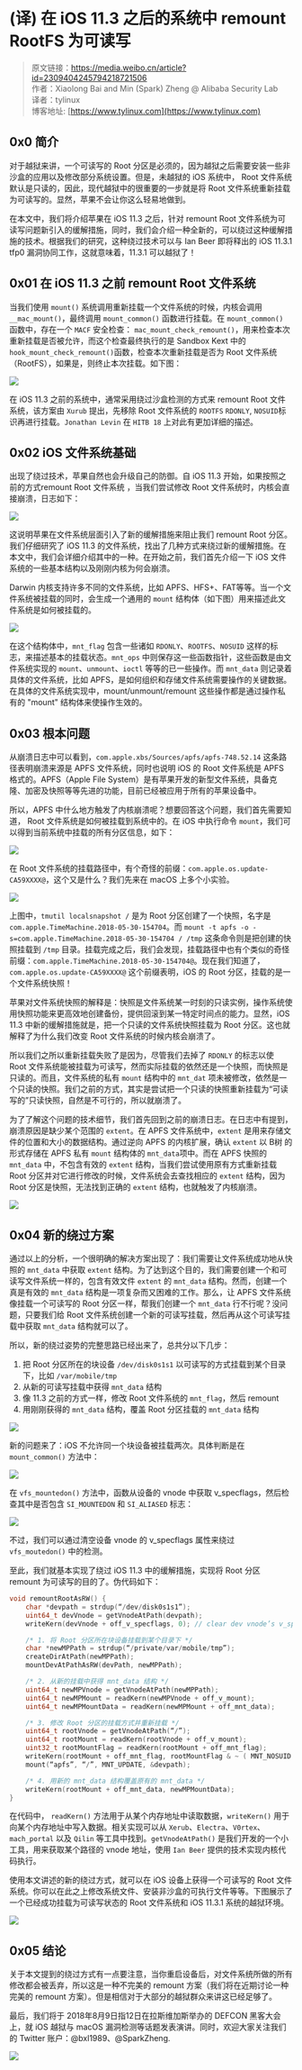# (译) 在 iOS 11.3 之后的系统中 remount RootFS 为可读写

> 原文链接：<https://media.weibo.cn/article?id=2309404245794218721506></br>
> 作者：Xiaolong Bai and Min (Spark) Zheng @ Alibaba Security Lab</br>
> 译者：tylinux</br>
> 博客地址: [https://www.tylinux.com](https://www.tylinux.com)</br>

<!--more-->

## 0x0 简介

对于越狱来讲，一个可读写的 Root 分区是必须的，因为越狱之后需要安装一些非沙盒的应用以及修改部分系统设置。但是，未越狱的 iOS 系统中， Root 文件系统默认是只读的，因此，现代越狱中的很重要的一步就是将 Root 文件系统重新挂载为可读写的。显然，苹果不会让你这么轻易地做到。

在本文中，我们将介绍苹果在 iOS 11.3 之后，针对 remount Root 文件系统为可读写问题新引入的缓解措施，同时，我们会介绍一种全新的，可以绕过这种缓解措施的技术。根据我们的研究，这种绕过技术可以与 Ian Beer 即将释出的 iOS 11.3.1 tfp0 漏洞协同工作，这就意味着，11.3.1 可以越狱了！

## 0x01 在 iOS 11.3 之前 remount Root 文件系统

当我们使用 `mount()` 系统调用重新挂载一个文件系统的时候，内核会调用 `__mac_mount()`，最终调用 `mount_common()` 函数进行挂载。在 `mount_common()` 函数中，存在一个 `MACF` 安全检查： `mac_mount_check_remount()`，用来检查本次重新挂载是否被允许，而这个检查最终执行的是 Sandbox Kext 中的 `hook_mount_check_remount()`函数，检查本次重新挂载是否为 Root 文件系统（RootFS），如果是，则终止本次挂载。如下图：

![](https://i.loli.net/2018/06/12/5b1ebf3c7e148.jpg)

在 iOS 11.3 之前的系统中，通常采用绕过沙盒检测的方式来 remount Root 文件系统，该方案由 `Xurub` 提出，先移除 Root 文件系统的 `ROOTFS` `RDONLY`, `NOSUID`标识再进行挂载。`Jonathan Levin` 在 `HITB 18` 上对此有更加详细的描述。

## 0x02 iOS 文件系统基础

出现了绕过技术，苹果自然也会升级自己的防御。自 iOS 11.3 开始，如果按照之前的方式remount Root 文件系统 ，当我们尝试修改 Root 文件系统时，内核会直接崩溃，日志如下：

![](https://i.loli.net/2018/06/12/5b1ebf3c94ca2.jpg)

这说明苹果在文件系统层面引入了新的缓解措施来阻止我们 remount Root 分区。我们仔细研究了 iOS 11.3 的文件系统，找出了几种方式来绕过新的缓解措施。在本文中，我们会详细介绍其中的一种。在开始之前，我们首先介绍一下 iOS 文件系统的一些基本结构以及刚刚内核为何会崩溃。

Darwin 内核支持许多不同的文件系统，比如 APFS、HFS+、FAT等等。当一个文件系统被挂载的同时，会生成一个通用的 `mount` 结构体（如下图）用来描述此文件系统是如何被挂载的。

![](https://i.loli.net/2018/06/12/5b1ebf3c9cc06.jpg)

在这个结构体中，`mnt_flag` 包含一些诸如 `RDONLY`、`ROOTFS`、`NOSUID` 这样的标志，来描述基本的挂载状态。`mnt_ops` 中则保存这一些函数指针，这些函数是由文件系统实现的 `mount`、`unmount`、`ioctl` 等等的已一些操作。而 `mnt_data` 则记录着具体的文件系统，比如 APFS，是如何组织和存储文件系统需要操作的关键数据。在具体的文件系统实现中，mount/unmount/remount 这些操作都是通过操作私有的 "mount" 结构体来使操作生效的。

## 0x03  根本问题

从崩溃日志中可以看到，`com.apple.xbs/Sources/apfs/apfs-748.52.14` 这条路径表明崩溃来源是 APFS 文件系统，同时也说明 iOS 的 Root 文件系统是 APFS 格式的。APFS（Apple File System）是有苹果开发的新型文件系统，具备克隆、加密及快照等等先进的功能，目前已经被应用于所有的苹果设备中。

所以，APFS 中什么地方触发了内核崩溃呢？想要回答这个问题，我们首先需要知道， Root 文件系统是如何被挂载到系统中的。在 iOS 中执行命令 `mount`，我们可以得到当前系统中挂载的所有分区信息，如下：

![](https://i.loli.net/2018/06/12/5b1ebf3c98eb5.jpg)

在 Root 文件系统的挂载路径中，有个奇怪的前缀：`com.apple.os.update-CA59XXXX@`，这个又是什么？我们先来在 macOS 上多个小实验。

![](https://i.loli.net/2018/06/12/5b1ebf3c8f058.jpg)

上图中，`tmutil localsnapshot /` 是为 Root 分区创建了一个快照，名字是 `com.apple.TimeMachine.2018-05-30-154704`。而 `mount -t apfs -o -s=com.apple.TimeMachine.2018-05-30-154704 / /tmp` 这条命令则是把创建的快照挂载到 `/tmp` 目录。挂载完成之后，我们会发现，挂载路径中也有个类似的奇怪前缀：`com.apple.TimeMachine.2018-05-30-154704@`。现在我们知道了，`com.apple.os.update-CA59XXXX@` 这个前缀表明，iOS 的 Root 分区，挂载的是一个文件系统快照！

苹果对文件系统快照的解释是：快照是文件系统某一时刻的只读实例，操作系统使用快照功能来更高效地创建备份，提供回滚到某一特定时间点的能力。显然，iOS 11.3 中新的缓解措施就是，把一个只读的文件系统快照挂载为 Root 分区。这也就解释了为什么我们改变 Root 文件系统的时候内核会崩溃了。

所以我们之所以重新挂载失败了是因为，尽管我们去掉了 `RDONLY` 的标志以使 Root 文件系统能被挂载为可读写，然而实际挂载的依然还是一个快照，而快照是只读的。而且，文件系统的私有 `mount` 结构中的 `mnt_dat` 项未被修改，依然是一个只读的快照。我们之前的方式，其实是尝试把一个只读的快照重新挂载为“可读写的”只读快照，自然是不可行的，所以就崩溃了。

为了了解这个问题的技术细节，我们首先回到之前的崩溃日志。在日志中有提到，崩溃原因是缺少某个范围的 `extent`。在 APFS 文件系统中，`extent` 是用来存储文件的位置和大小的数据结构。通过逆向 APFS 的内核扩展，确认 `extent` 以 B树 的形式存储在 APFS 私有 `mount` 结构体的 `mnt_data`项中。而在 APFS 快照的 `mnt_data` 中，不包含有效的 `extent` 结构，当我们尝试使用原有方式重新挂载 Root 分区并对它进行修改的时候，文件系统会去查找相应的 `extent` 结构，因为 Root 分区是快照，无法找到正确的 `extent` 结构，也就触发了内核崩溃。

![](https://i.loli.net/2018/06/12/5b1ebf3cb592f.jpg)

## 0x04 新的绕过方案

通过以上的分析，一个很明确的解决方案出现了：我们需要让文件系统成功地从快照的 `mnt_data` 中获取 `extent` 结构。为了达到这个目的，我们需要创建一个和可读写文件系统一样的，包含有效文件 `extent` 的 `mnt_data` 结构。然而，创建一个真是有效的 `mnt_data` 结构是一项复杂而又困难的工作。那么，让 APFS 文件系统像挂载一个可读写的 Root 分区一样，帮我们创建一个 `mnt_data` 行不行呢？没问题，只要我们给 Root 文件系统创建一个新的可读写挂载，然后再从这个可读写挂载中获取 `mnt_data` 结构就可以了。

所以，新的绕过姿势的完整思路已经出来了，总共分以下几步：

1. 把 Root 分区所在的块设备 `/dev/disk0s1s1` 以可读写的方式挂载到某个目录下，比如 `/var/mobile/tmp`
2. 从新的可读写挂载中获得 `mnt_data` 结构
3. 像 11.3 之前的方式一样，修改 Root 文件系统的 `mnt_flag`，然后 remount
4. 用刚刚获得的 `mnt_data` 结构，覆盖 Root 分区挂载的 `mnt_data` 结构

![](https://i.loli.net/2018/06/12/5b1ebf3ca45b0.jpg)

新的问题来了：iOS 不允许同一个块设备被挂载两次。具体判断是在 `mount_common()` 方法中：

![](https://i.loli.net/2018/06/12/5b1ebf3ca7ab4.jpg)

在 `vfs_mountedon()` 方法中，函数从设备的 vnode 中获取 v_specflags，然后检查其中是否包含 `SI_MOUNTEDON` 和 `SI_ALIASED` 标志：

![](https://i.loli.net/2018/06/12/5b1ebf3cb6812.jpg)

不过，我们可以通过清空设备 vnode 的 v_specflags 属性来绕过 `vfs_moutedon()` 中的检测。

至此，我们就基本实现了绕过 iOS 11.3 中的缓解措施，实现将 Root 分区 remount 为可读写的目的了。伪代码如下：

```c
void remountRootAsRW() {
    char *devpath = strdup(“/dev/disk0s1s1”);
    uint64_t devVnode = getVnodeAtPath(devpath);
    writeKern(devVnode + off_v_specflags, 0); // clear dev vnode’s v_specflags

    /* 1. 将 Root 分区所在块设备挂载到某个目录下 */
    char *newMPPath = strdup(“/private/var/mobile/tmp”);
    createDirAtPath(newMPPath);
    mountDevAtPathAsRW(devPath, newMPPath);

    /* 2. 从新的挂载中获得 mnt_data 结构 */
    uint64_t newMPVnode = getVnodeAtPath(newMPPath);
    uint64_t newMPMount = readKern(newMPVnode + off_v_mount);
    uint64_t newMPMountData = readKern(newMPMount + off_mnt_data);

    /* 3. 修改 Root 分区的挂载方式并重新挂载 */
    uint64_t rootVnode = getVnodeAtPath(“/”);
    uint64_t rootMount = readKern(rootVnode + off_v_mount);
    uint32_t rootMountFlag = readKern(rootMount + off_mnt_flag);
    writeKern(rootMount + off_mnt_flag, rootMountFlag & ~ ( MNT_NOSUID | MNT_RDONLY | MNT_ROOTFS));
    mount(“apfs”, “/”, MNT_UPDATE, &devpath);

    /* 4. 用新的 mnt_data 结构覆盖原有的 mnt_data */
    writeKern(rootMount + off_mnt_data, newMPMountData);
}
```

在代码中， `readKern()` 方法用于从某个内存地址中读取数据，`writeKern()` 用于向某个内存地址中写入数据。相关实现可以从 `Xerub`、`Electra`、`V0rtex`、`mach_portal` 以及 `Qilin` 等工具中找到。`getVnodeAtPath()` 是我们开发的一个小工具，用来获取某个路径的 vnode 地址，使用 `Ian Beer` 提供的技术实现内核代码执行。

使用本文讲述的新的绕过方式，就可以在 iOS 设备上获得一个可读写的 Root 文件系统。你可以在此之上修改系统文件、安装非沙盒的可执行文件等等。下图展示了一个已经成功挂载为可读写状态的 Root 文件系统和 iOS 11.3.1 系统的越狱环境。

![](https://i.loli.net/2018/06/12/5b1ebf4fee036.jpg)

## 0x05 结论

关于本文提到的绕过方式有一点要注意，当你重启设备后，对文件系统所做的所有修改都会被丢弃，所以这是一种不完美的 remount 方案（我们将在近期讨论一种完美的 remount 方案）。但是相信对于大部分的越狱群众来讲这已经足够了。

最后，我们将于 2018年8月9日指12日在拉斯维加斯举办的 DEFCON 黑客大会上，就 iOS 越狱与 macOS 漏洞检测等话题发表演讲。同时，欢迎大家关注我们的 Twitter 账户：@bxl1989、@SparkZheng.

![](https://i.loli.net/2018/06/12/5b1ebf3cb3a4e.jpg)
